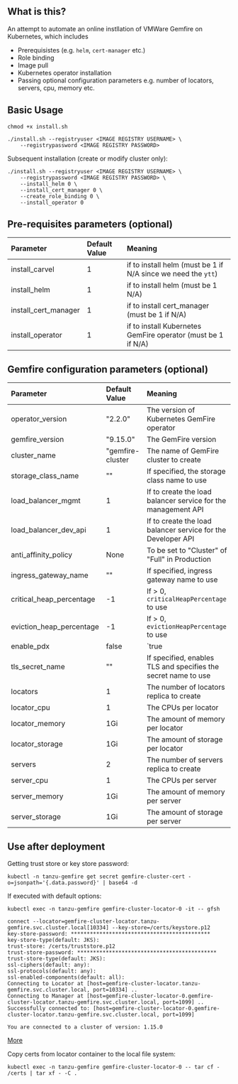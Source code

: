 ## What is this?
An attempt to automate an online instllation of VMWare Gemfire on Kubernetes, which includes
* Prerequisistes (e.g. `helm`, `cert-manager` etc.)
* Role binding
* Image pull
* Kubernetes operator installation
* Passing optional configuration parameters e.g. number of locators, servers, cpu, memory etc.

## Basic Usage
```
chmod +x install.sh

./install.sh --registryuser <IMAGE REGISTRY USERNAME> \
    --registrypassword <IMAGE REGISTRY PASSWORD>

```

Subsequent installation (create or modify cluster only):
```
./install.sh --registryuser <IMAGE REGISTRY USERNAME> \ 
    --registrypassword <IMAGE REGISTRY PASSWORD> \
    --install_helm 0 \
    --install_cert_manager 0 \
    --create_role_binding 0 \
    --install_operator 0
```

## Pre-requisites parameters (optional)

| Parameter           | Default Value | Meaning |
|:------------------  |:--------------|:--------|
| install_carvel      | 1             | if to install helm (must be 1 if N/A since we need the `ytt`) |
| install_helm        | 1             | if to install helm (must be 1 N/A) |
| install_cert_manager| 1             | if to install cert_manager (must be 1 if N/A) |
| install_operator    | 1             | if to install Kubernetes GemFire operator (must be 1 if N/A) |

## Gemfire configuration parameters (optional)
| Parameter                | Default Value   | Meaning |
|:------------------       |:--------------  |:--------|
| operator_version         | "2.2.0"         | The version of Kubernetes GemFire operator |
| gemfire_version          | "9.15.0"        | The GemFire version |
| cluster_name             | "gemfire-cluster| The name of GemFire cluster to create |
| storage_class_name       | ""              | If specified, the storage class name to use |
| load_balancer_mgmt       | 1               | If to create the load balancer service for the management API |
| load_balancer_dev_api    | 1               | If to create the load balancer service for the Developer API |
| anti_affinity_policy     | None            | To be set to "Cluster" of "Full" in Production |
| ingress_gateway_name     | ""              | If specified, ingress gateway name to use |
| critical_heap_percentage | -1              | If > 0, `criticalHeapPercentage` to use |
| eviction_heap_percentage | -1              | If > 0, `evictionHeapPercentage` to use |
| enable_pdx               | false           | `true|false` to enable or disable the Pdx serialization |
| tls_secret_name          | ""              | If specified, enables TLS and specifies the secret name to use |
| locators                 | 1               | The number of locators replica to create |
| locator_cpu              | 1               | The CPUs per locator |
| locator_memory           | 1Gi             | The amount of memory per locator |
| locator_storage          | 1Gi             | The amount of storage per locator |
| servers                  | 2               | The number of servers replica to create |
| server_cpu               | 1               | The CPUs per server |
| server_memory            | 1Gi             | The amount of memory per server |
| server_storage           | 1Gi             | The amount of storage per server |

## Use after deployment

Getting trust store or key store password:
```
kubectl -n tanzu-gemfire get secret gemfire-cluster-cert -o=jsonpath='{.data.password}' | base64 -d
```

If executed with default options:
```
kubectl exec -n tanzu-gemfire gemfire-cluster-locator-0 -it -- gfsh

connect --locator=gemfire-cluster-locator.tanzu-gemfire.svc.cluster.local[10334] --key-store=/certs/keystore.p12
key-store-password: ********************************************
key-store-type(default: JKS): 
trust-store: /certs/truststore.p12
trust-store-password: ********************************************
trust-store-type(default: JKS): 
ssl-ciphers(default: any): 
ssl-protocols(default: any): 
ssl-enabled-components(default: all): 
Connecting to Locator at [host=gemfire-cluster-locator.tanzu-gemfire.svc.cluster.local, port=10334] ..
Connecting to Manager at [host=gemfire-cluster-locator-0.gemfire-cluster-locator.tanzu-gemfire.svc.cluster.local, port=1099] ..
Successfully connected to: [host=gemfire-cluster-locator-0.gemfire-cluster-locator.tanzu-gemfire.svc.cluster.local, port=1099]

You are connected to a cluster of version: 1.15.0

```
[More](https://docs.vmware.com/en/VMware-Tanzu-GemFire-for-Kubernetes/2.1/gf-k8s/GUID-work-with-cluster.html)

Copy certs from locator container to the local file system:
```
kubectl exec -n tanzu-gemfire gemfire-cluster-locator-0 -- tar cf - /certs | tar xf - -C .

```
